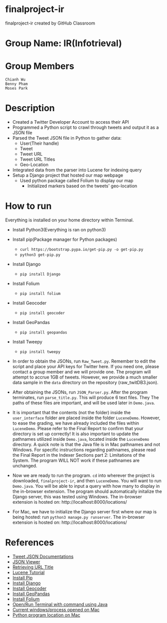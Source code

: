 # finalproject-ir
finalproject-ir created by GitHub Classroom

# Group Name: IR(Infotrieval)

# Group Members
```
Chianh Wu
Benny Pham
Moses Park
```

# Description
- Created a Twitter Developer Account to access their API
- Programmed a Python script to crawl through tweets and output it as a JSON file
- Parsed the Tweet JSON file in Python to gather data:
  - User(Their handle)
  - Tweet
  - Tweet URL
  - Tweet URL Titles
  - Geo-Location
- Integrated data from the parser into Lucene for indexing query
- Setup a Django project that hosted our map webpage
  - Used python package called Folium to display our map
    - Initialized markers based on the tweets' geo-location

# How to run
Everything is installed on your home directory within Terminal.
- Install Python3(Everything is ran on python3)
- Install pip(Package manager for Python packages)
  - ` curl https://bootstrap.pypa.io/get-pip.py -o get-pip.py `
  - ` python3 get-pip.py `
- Install Django
  - ` pip install Django `
- Install Folium
  - ` pip install folium `
- Install Geocoder
  - ` pip install geocoder `
- Install GeoPandas
  - ` pip install geopandas `
- Install Tweepy
  - ` pip install tweepy `

- In order to obtain the JSONs, run `Raw_Tweet.py`. Remember to edit the script and place your API keys for Twitter here. If you need one, please contact a group member and we will provide one. The program will attempt to accrue 1GB of tweets. However, we provide a much smaller data sample in the `data` directory on the repository (raw_twitDB3.json).

- After obtaining the JSONs, run `JSON_Parser.py`. After the program terminates, run `parse_title.py`. This will produce 6 text files. They The paths of these files are important, and will be used later in `Demo.java`.

- It is important that the contents (not the folder) inside the `user_interface` folder are placed inside the folder `LuceneDemo`. However, to ease the grading, we have already included the files within `LuceneDemo`. Please refer to the Final Report to confirm that your directory is set up correctly! It is also  important to update the pathnames utilized inside `Demo.java`, located inside the `LuceneDemo` directory. A quick note is that the Java file is in Mac pathnames and not Windows. For specific instructions regarding pathnames, please read the Final Report in the Indexer Sections part 2: Limitations of the System. The program WILL NOT work if these pathnames are unchanged. 

- Now we are ready to run the program. `cd` into wherever the project is downloaded, `finalproject-ir`, and then `LuceneDemo`. You will want to run `Demo.java`. You will be able to input a query with how many to display in the in-browser extension. The program should automatically initalize the Django server, this was tested using Windows. The in-browser extension is hosted on: http://localhost:8000/locations/

- For Mac, we have to initialize the Django server first where our map is being hosted: run `python3 manage.py runserver`. The in-browser extension is hosted on: http://localhost:8000/locations/

# References
- [Tweet JSON Documentations](https://developer.twitter.com/en/docs/tweets/data-dictionary/overview/entities-object#entitiesobject)
- [JSON Viewer](http://jsonviewer.stack.hu)
- [Retrieving URL Title](https://stackoverflow.com/questions/51233/how-can-i-retrieve-the-page-title-of-a-webpage-using-python)
- [Lucene Tutorial](https://www.youtube.com/watch?v=pVDVURw_AJQ&t=285s)
- [Install Pip](https://pip.pypa.io/en/stable/installing/)
- [Install Django](https://docs.djangoproject.com/en/2.1/topics/install/)
- [Install Geocoder](https://geocoder.readthedocs.io/api.html)
- [Install GeoPandas](http://geopandas.org/install.html)
- [Install Folium](https://python-visualization.github.io/folium/installing.html)
- [Open/Run Terminal with command using Java](https://stackoverflow.com/questions/15356405/how-to-run-a-command-at-terminal-from-java-program/15356451?noredirect=1#comment54151315_15356451)
- [Current windows/process opened on Mac](https://stackoverflow.com/questions/54686/how-to-get-a-list-of-current-open-windows-process-with-java/4465630)
- [Python program location on Mac](https://stackoverflow.com/questions/6819661/python-location-on-mac-osx)
